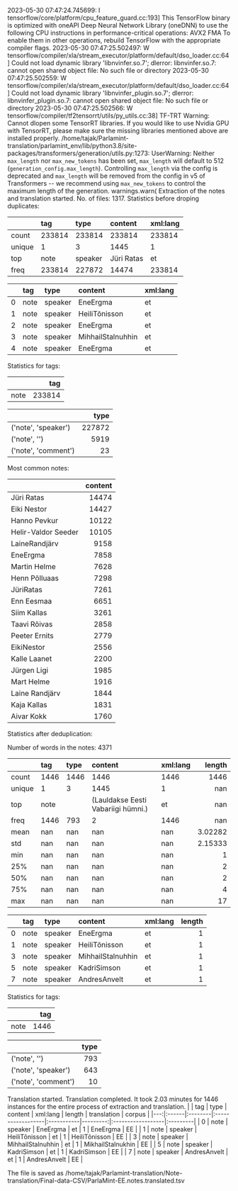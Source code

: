 2023-05-30 07:47:24.745699: I tensorflow/core/platform/cpu_feature_guard.cc:193] This TensorFlow binary is optimized with oneAPI Deep Neural Network Library (oneDNN) to use the following CPU instructions in performance-critical operations:  AVX2 FMA
To enable them in other operations, rebuild TensorFlow with the appropriate compiler flags.
2023-05-30 07:47:25.502497: W tensorflow/compiler/xla/stream_executor/platform/default/dso_loader.cc:64] Could not load dynamic library 'libnvinfer.so.7'; dlerror: libnvinfer.so.7: cannot open shared object file: No such file or directory
2023-05-30 07:47:25.502559: W tensorflow/compiler/xla/stream_executor/platform/default/dso_loader.cc:64] Could not load dynamic library 'libnvinfer_plugin.so.7'; dlerror: libnvinfer_plugin.so.7: cannot open shared object file: No such file or directory
2023-05-30 07:47:25.502566: W tensorflow/compiler/tf2tensorrt/utils/py_utils.cc:38] TF-TRT Warning: Cannot dlopen some TensorRT libraries. If you would like to use Nvidia GPU with TensorRT, please make sure the missing libraries mentioned above are installed properly.
/home/tajak/Parlamint-translation/parlamint_env/lib/python3.8/site-packages/transformers/generation/utils.py:1273: UserWarning: Neither `max_length` nor `max_new_tokens` has been set, `max_length` will default to 512 (`generation_config.max_length`). Controlling `max_length` via the config is deprecated and `max_length` will be removed from the config in v5 of Transformers -- we recommend using `max_new_tokens` to control the maximum length of the generation.
  warnings.warn(
Extraction of the notes and translation started.
No. of files: 1317.
Statistics before droping duplicates:



|        | tag    | type    | content    | xml:lang   |
|:-------|:-------|:--------|:-----------|:-----------|
| count  | 233814 | 233814  | 233814     | 233814     |
| unique | 1      | 3       | 1445       | 1          |
| top    | note   | speaker | Jüri Ratas | et         |
| freq   | 233814 | 227872  | 14474      | 233814     |


|    | tag   | type    | content           | xml:lang   |
|---:|:------|:--------|:------------------|:-----------|
|  0 | note  | speaker | EneErgma          | et         |
|  1 | note  | speaker | HeiliTõnisson     | et         |
|  2 | note  | speaker | EneErgma          | et         |
|  3 | note  | speaker | MihhailStalnuhhin | et         |
|  4 | note  | speaker | EneErgma          | et         |


Statistics for tags:

|      |    tag |
|:-----|-------:|
| note | 233814 |


|                     |   type |
|:--------------------|-------:|
| ('note', 'speaker') | 227872 |
| ('note', '')        |   5919 |
| ('note', 'comment') |     23 |
Most common notes:

|                     |   content |
|:--------------------|----------:|
| Jüri Ratas          |     14474 |
| Eiki Nestor         |     14427 |
| Hanno Pevkur        |     10122 |
| Helir-Valdor Seeder |     10105 |
| LaineRandjärv       |      9158 |
| EneErgma            |      7858 |
| Martin Helme        |      7628 |
| Henn Põlluaas       |      7298 |
| JüriRatas           |      7261 |
| Enn Eesmaa          |      6651 |
| Siim Kallas         |      3261 |
| Taavi Rõivas        |      2858 |
| Peeter Ernits       |      2779 |
| EikiNestor          |      2556 |
| Kalle Laanet        |      2200 |
| Jürgen Ligi         |      1985 |
| Mart Helme          |      1916 |
| Laine Randjärv      |      1844 |
| Kaja Kallas         |      1831 |
| Aivar Kokk          |      1760 |
Statistics after deduplication:

Number of words in the notes: 4371

|        | tag   | type   | content                            | xml:lang   |     length |
|:-------|:------|:-------|:-----------------------------------|:-----------|-----------:|
| count  | 1446  | 1446   | 1446                               | 1446       | 1446       |
| unique | 1     | 3      | 1445                               | 1          |  nan       |
| top    | note  |        | (Lauldakse Eesti Vabariigi hümni.) | et         |  nan       |
| freq   | 1446  | 793    | 2                                  | 1446       |  nan       |
| mean   | nan   | nan    | nan                                | nan        |    3.02282 |
| std    | nan   | nan    | nan                                | nan        |    2.15333 |
| min    | nan   | nan    | nan                                | nan        |    1       |
| 25%    | nan   | nan    | nan                                | nan        |    2       |
| 50%    | nan   | nan    | nan                                | nan        |    2       |
| 75%    | nan   | nan    | nan                                | nan        |    4       |
| max    | nan   | nan    | nan                                | nan        |   17       |


|    | tag   | type    | content           | xml:lang   |   length |
|---:|:------|:--------|:------------------|:-----------|---------:|
|  0 | note  | speaker | EneErgma          | et         |        1 |
|  1 | note  | speaker | HeiliTõnisson     | et         |        1 |
|  3 | note  | speaker | MihhailStalnuhhin | et         |        1 |
|  5 | note  | speaker | KadriSimson       | et         |        1 |
|  7 | note  | speaker | AndresAnvelt      | et         |        1 |


Statistics for tags:

|      |   tag |
|:-----|------:|
| note |  1446 |


|                     |   type |
|:--------------------|-------:|
| ('note', '')        |    793 |
| ('note', 'speaker') |    643 |
| ('note', 'comment') |     10 |
Translation started.
Translation completed. It took 2.03 minutes for 1446 instances for the entire process of extraction and translation.
|    | tag   | type    | content           | xml:lang   |   length | translation       | corpus   |
|---:|:------|:--------|:------------------|:-----------|---------:|:------------------|:---------|
|  0 | note  | speaker | EneErgma          | et         |        1 | EneErgma          | EE       |
|  1 | note  | speaker | HeiliTõnisson     | et         |        1 | HeiliTõnisson     | EE       |
|  3 | note  | speaker | MihhailStalnuhhin | et         |        1 | MikhailStalnukhin | EE       |
|  5 | note  | speaker | KadriSimson       | et         |        1 | KadriSimson       | EE       |
|  7 | note  | speaker | AndresAnvelt      | et         |        1 | AndresAnvelt      | EE       |




The file is saved as /home/tajak/Parlamint-translation/Note-translation/Final-data-CSV/ParlaMint-EE.notes.translated.tsv

